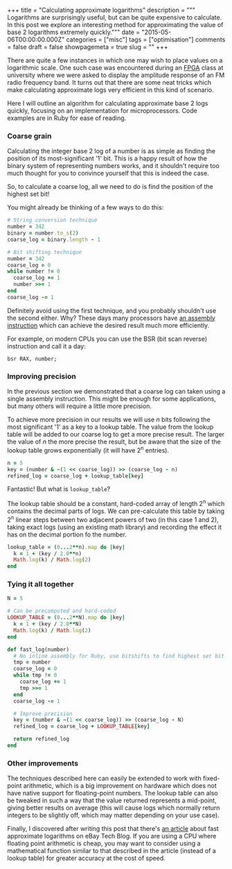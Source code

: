 +++
title = "Calculating approximate logarithms"
description = """
  Logarithms are surprisingly useful, but can be quite expensive to calculate.
  In this post we explore an interesting method for approximating the value of
  base 2 logarithms extremely quickly."""
date = "2015-05-06T00:00:00.000Z"
categories = ["misc"]
tags = ["optimisation"]
comments = false
draft = false
showpagemeta = true
slug = ""
+++

There are quite a few instances in which one may wish to place values on a
logarithmic scale. One such case was encountered during an
[FPGA](https://en.wikipedia.org/wiki/Field-programmable_gate_array)
class at university where we were asked to display the amplitude response of
an FM radio frequency band. It turns out that there are some neat tricks which
make calculating approximate logs very efficient in this kind of scenario.

Here I will outline an algorithm for calculating approximate base 2 logs
quickly, focusing on an implementation for microprocessors. Code
examples are in Ruby for ease of reading.

### Coarse grain

Calculating the integer base 2 log of a number is as simple as finding the
position of its most-significant '1' bit. This is a happy result of how the
binary system of representing numbers works, and it shouldn't require too much
thought for you to convince yourself that this is indeed the case.

So, to calculate a coarse log, all we need to do is find the position of the
highest set bit!

You might already be thinking of a few ways to do this:

```ruby
# String conversion technique
number = 342
binary = number.to_s(2)
coarse_log = binary.length - 1
```

```ruby
# Bit shifting technique
number = 342
coarse_log = 0
while number != 0
  coarse_log += 1
  number >>= 1
end
coarse_log -= 1
```

Definitely avoid using the first technique, and you probably shouldn't use the
second either. Why? These days many processors have
[an assembly instruction](http://en.wikipedia.org/wiki/Find_first_set)
which can achieve the desired result much more efficiently.

For example, on modern CPUs you can use the BSR (bit scan reverse)
instruction and call it a day:

```x86asm
bsr RAX, number;
```

### Improving precision

In the previous section we demonstrated that a coarse log can taken using a
single assembly instruction. This might be enough for some applications, but
many others will require a little more precision.

To achieve more precision in our results we will use *n* bits following the
most significant '1' as a key to a lookup table. The value from the lookup
table will be added to our coarse log to get a more precise result. The larger
the value of *n* the more precise the result, but be aware that the size of
the lookup table grows exponentially (it will have 2<sup>n</sup> entries).

```ruby
n = 5
key = (number & ~(1 << coarse_log)) >> (coarse_log - n)
refined_log = coarse_log + lookup_table[key]
```

Fantastic! But what is `lookup_table`?

The lookup table should be a constant, hard-coded array of length 2<sup>n</sup>
which contains the decimal parts of logs. We can pre-calculate this table by
taking 2<sup>n</sup> linear steps between two adjacent powers of two
(in this case 1 and 2), taking exact logs (using an existing math library) and
recording the effect it has on the decimal portion fo the number.

```ruby
lookup_table = (0...2**n).map do |key|
  k = 1 + (key / 2.0**n)
  Math.log(k) / Math.log(2)
end
```

### Tying it all together

```ruby
N = 5

# Can be precomputed and hard-coded
LOOKUP_TABLE = (0...2**N).map do |key|
  k = 1 + (key / 2.0**N)
  Math.log(k) / Math.log(2)
end

def fast_log(number)
  # No inline assembly for Ruby, use bitshifts to find highest set bit
  tmp = number
  coarse_log = 0
  while tmp != 0
    coarse_log += 1
    tmp >>= 1
  end
  coarse_log -= 1

  # Improve precision
  key = (number & ~(1 << coarse_log)) >> (coarse_log - N)
  refined_log = coarse_log + LOOKUP_TABLE[key]

  return refined_log
end
```

### Other improvements

The techniques described here can easily be extended to work with fixed-point
arithmetic, which is a big improvement on hardware which does not have
native support for floating-point numbers. The lookup table can also be tweaked
in such a way that the value returned represents a mid-point, giving better
results on average (this will cause logs which normally return integers to be
slightly off, which may matter depending on your use case).

Finally, I discovered after writing this post that there's
[an article](http://www.ebaytechblog.com/2015/05/01/fast-approximate-logarithms-part-i-the-basics/)
about fast approximate logarithms on eBay Tech Blog. If you are using a CPU
where floating point arithmetic is cheap, you may want to consider using a
mathematical function similar to that described in the article (instead of a
lookup table) for greater accuracy at the cost of speed.
